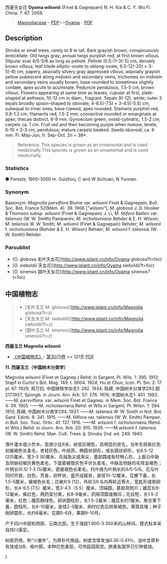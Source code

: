 西康天女花 **Oyama wilsonii** (Finet & Gagnepain) N. H. Xia & C. Y. Wu Fl. China. 7: 67. 2008.

> [Magnoliaceae](http://www.iplant.cn/info/Magnoliaceae?t=foc) - [PDF](http://www.iplant.cn/foc/pdf/Magnoliaceae.pdf)>>[Oyama](http://www.iplant.cn/info/Oyama?t=foc) - [PDF](http://www.iplant.cn/foc/pdf/Oyama.pdf)

## Description

Shrubs or small trees, rarely to 8 m tall. Bark grayish brown, conspicuously lenticellate. Old twigs gray; annual twigs purplish red, at first brown villous. Stipular scar 4/5-5/6 as long as petiole. Petiole (0.5-)1-3(-5) cm, densely brown villous; leaf blade elliptic-ovate to oblong-ovate, 6.5-12(-20) × 3-5(-8) cm, papery, abaxially silvery gray appressed villous, adaxially grayish yellow pubescent along midvein and secondary veins, trichomes on midvein and secondary veins usually brown, base rounded to sometimes slightly cordate, apex acute to acuminate. Peduncle pendulous, 1.5-5 cm, brown villous. Flowers appearing at same time as leaves, cupular at first, plate-shaped at anthesis, 10-12 cm in diam., fragrant. Tepals 9(-12), white; outer 3 tepals broadly spoon-shaped to obovate, 4-6.5(-7.5) × 3-4.5(-5.5) cm, subequal to inner ones, base clawed, apex rounded. Stamens purplish red, 0.8-1.2 cm; filaments red, 1.5-2 mm; connective rounded or emarginate at apex; thecae distinct, 8-9 mm. Gynoecium green, ovoid-cylindric, 1.5-2 cm; carpels ca. 1 cm. Fruit red and then becoming purple when mature, terete, 6-10 × 2-3 cm, pendulous; mature carpels beaked. Seeds obovoid, ca. 6 mm. Fl. May-Jun, fr. Sep-Oct. 2*n* = 38*.

> Reference: 
> This species is grown as an ornamental and is used medicinally.This species is grown as an ornamental and is used medicinally.

### Statistics
● Forests; 1900-3000 m. Guizhou, C and W Sichuan, N Yunnan.

### Synonym
Basionym: *Magnolia parviflora* Blume var. *wilsonii* Finet & Gagnepain, Bull. Soc. Bot. France 52(Mém. 4): 39. 1906 [*\"wilsoni\"*]; *M. globosa* J. D. Hooker & Thomson subsp. *wilsonii* (Finet & Gagnepain) J. Li; *M. liliifera* Baillon var. *taliensis* (W. W. Smith) Pampanini; *M. nicholsoniana* Rehder & E. H. Wilson; *M. taliensis* W. W. Smith; *M. wilsonii* (Finet & Gagnepain) Rehder; *M. wilsonii* f. *nicholsoniana* (Rehder & E. H. Wilson) Rehder; *M. wilsonii* f. *taliensis* (W. W. Smith) Rehder.

### Parsublist

* [O.  globosa  毛叶天女花](http://www.iplant.cn/info/Oyama globosa?t=foc)
* [O.  sieboldii  天女花](http://www.iplant.cn/info/Oyama sieboldii?t=foc)
* [O.  sinensis  圆叶天女花](http://www.iplant.cn/info/Oyama sinensis?t=foc)

## 中国植物志

> * [毛叶玉兰  M.  globosa](http://www.iplant.cn/info/Magnolia globosa?t=z)
> * [天女木兰  M.  sieboldii](http://www.iplant.cn/info/Magnolia sieboldii?t=z)
> * [圆叶玉兰  M.  sinensis](http://www.iplant.cn/info/Magnolia sinensis?t=z)

**西康玉兰 Magnolia wilsonii**

* [《中国植物志》](http://www.iplant.cn/frps)- [第30(1)卷](http://www.iplant.cn/frps/vol/30(1)) >> 121页 [PDF](http://www.iplant.cn/frps/pdf/30(1)/121b.PDF)

**11. 西康玉兰（中国树木分类学）**

Magnolia wilsonii (Finet et Gagnep.) Rehd. in Sargent, Pl. Wils. 1: 395. 1913; Stapf in Curtis's Bot. Mag. 149: t. 9004. 1924; Hu et Chun, Icon. Pl. Sin. 2: 17. pl. 67. 1929; 郑万钧, 中国植物学杂志1: 292. 1934; 陈嵘, 中国树木分类学293.图217.1937; Spongb. in Journ. Arn. Arb. 57: 276. 1976; 中国树木志1: 451. 1983. ——M. parvviflora. var. wilsonii Finet et Gagnep. in Mem. Soc. Bot. France 4: 39. 1905. ——M. nicholsoniana Rehd. et Wils in Sargent, Pl. Wilsn. 1: 394. 1913; 陈嵘, 中国树木分类学294. 1937. ——M. taliensis W. W. Smith in Not. Bot. Gard. Edinb. 8: 341. 1915. ——M. liliflora var. taliensis (W. W. Smith) Pampan. in Bull. Soc. Tosc. Ortic. 41: 137. 1916. ——M. wilsonii f. nicholsoniana (Rehd. et Wils.) Rehd. in Journ. Arn. Arb. 20: 910. 1939. ——M.wilsonii f. taliensis (W. W. Smith) Rehd. Man. Cult. Trees ＆ Shrubs 2nd. ed. 249. 1940.

落叶灌木或小乔木，高很少达8米，树皮灰褐色，具明显的皮孔，当年生枝紫红色初被褐色长柔毛，老枝灰色。叶纸质，椭圆状卵形，或长圆状卵形，长6.5-12 (20)厘米，宽3-5 (8)厘米，先端急尖或渐尖，基部圆或有时稍心形，上面沿中脉及侧脉初被灰黄色柔毛，下面密被银灰色平伏长柔毛，中脉及侧脉的毛常呈褐色；叶柄长(0.5) 1-3 (5)厘米，密披褐色长柔毛，托叶痕为叶柄长的4/5-5/6。花与叶同时开放，白色，芳香，初杯状，盛开成碟状，直径10-12厘米，花梗下垂，长1.5-5厘米，被褐色长毛；花被片9 (12)，外轮3片与内两轮近等大，宽匙形或倒卵形，长4-6.5 (7.5）厘米，宽3-4.5（5.5）厘米，顶端圆，基部具短爪；雄蕊长8-12毫米，紫红色，两药室分离，长8-9毫米，药隔顶圆或微凹；花丝短，长1.5-2毫米，红色；雌蕊群绿色，卵状圆柱形，长1.5-2厘米；雌蕊长约1厘米。聚合果下垂，圆柱形，长6-10厘米，直径2-3厘米，熟时红色后转紫褐色，蓇葖具喙；种子倒卵圆形，长约6毫米。花期5-6月，果期9-10月。

产于四川中部和西部、云南北部。生于海拔1 900-3 300米的山林间。模式标本采自四川康定。

树皮药用，称“川姜朴”，为厚朴代用品。树皮含挥发油0.30-0.41％，油中含厚朴有效成分B、桉叶醇。本种花色美丽，可供庭园观赏。欧美各国早已引种栽培。

}